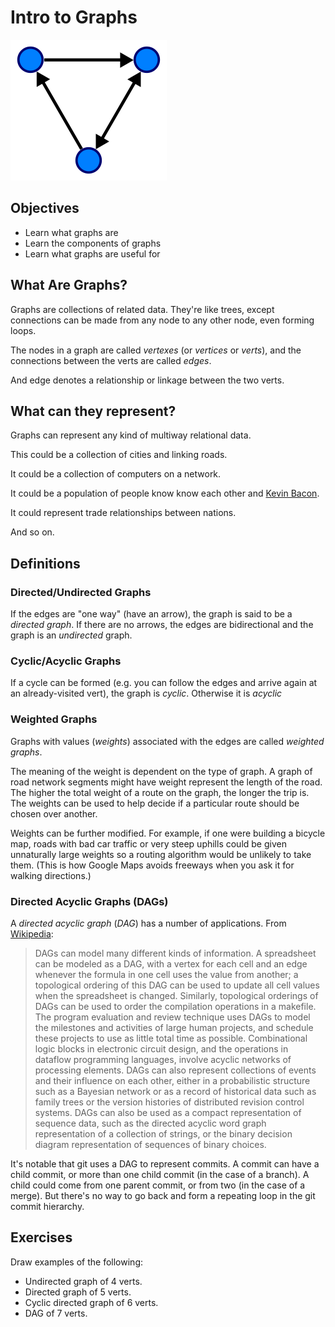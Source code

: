 # Intro to Graphs

![Directed Graph](img/graph.png)

## Objectives

* Learn what graphs are
* Learn the components of graphs
* Learn what graphs are useful for

## What Are Graphs?

Graphs are collections of related data. They're like trees, except
connections can be made from any node to any other node, even forming
loops.

The nodes in a graph are called _vertexes_ (or _vertices_ or _verts_),
and the connections between the verts are called _edges_.

And edge denotes a relationship or linkage between the two verts.

## What can they represent?

Graphs can represent any kind of multiway relational data.

This could be a collection of cities and linking roads.

It could be a collection of computers on a network.

It could be a population of people know know each other and [Kevin
Bacon](https://en.wikipedia.org/wiki/Six_Degrees_of_Kevin_Bacon).

It could represent trade relationships between nations.

And so on.


## Definitions

### Directed/Undirected Graphs

If the edges are "one way" (have an arrow), the graph is said to be a
_directed graph_. If there are no arrows, the edges are bidirectional
and the graph is an _undirected_ graph.

### Cyclic/Acyclic Graphs

If a cycle can be formed (e.g. you can follow the edges and arrive again
at an already-visited vert), the graph is _cyclic_. Otherwise it is
_acyclic_

### Weighted Graphs

Graphs with values (_weights_) associated with the edges are called
_weighted graphs_.

The meaning of the weight is dependent on the type of graph. A graph of
road network segments might have weight represent the length of the
road. The higher the total weight of a route on the graph, the longer
the trip is. The weights can be used to help decide if a particular
route should be chosen over another.

Weights can be further modified. For example, if one were building a
bicycle map, roads with bad car traffic or very steep uphills could be
given unnaturally large weights so a routing algorithm would be unlikely
to take them. (This is how Google Maps avoids freeways when you ask it
for walking directions.)

### Directed Acyclic Graphs (DAGs)

A _directed acyclic graph_ (_DAG_) has a number of applications. From
[Wikipedia](https://en.wikipedia.org/wiki/Directed_acyclic_graph):

> DAGs can model many different kinds of information. A spreadsheet can
> be modeled as a DAG, with a vertex for each cell and an edge whenever
> the formula in one cell uses the value from another; a topological
> ordering of this DAG can be used to update all cell values when the
> spreadsheet is changed. Similarly, topological orderings of DAGs can
> be used to order the compilation operations in a makefile. The program
> evaluation and review technique uses DAGs to model the milestones and
> activities of large human projects, and schedule these projects to use
> as little total time as possible. Combinational logic blocks in
> electronic circuit design, and the operations in dataflow programming
> languages, involve acyclic networks of processing elements. DAGs can
> also represent collections of events and their influence on each
> other, either in a probabilistic structure such as a Bayesian network
> or as a record of historical data such as family trees or the version
> histories of distributed revision control systems. DAGs can also be
> used as a compact representation of sequence data, such as the
> directed acyclic word graph representation of a collection of strings,
> or the binary decision diagram representation of sequences of binary
> choices.

It's notable that git uses a DAG to represent commits. A commit can have a child
commit, or more than one child commit (in the case of a branch). A child could
come from one parent commit, or from two (in the case of a merge). But there's
no way to go back and form a repeating loop in the git commit hierarchy.

## Exercises

Draw examples of the following:

* Undirected graph of 4 verts.
* Directed graph of 5 verts.
* Cyclic directed graph of 6 verts.
* DAG of 7 verts.
